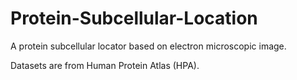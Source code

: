 # Protein-Subcellular-Location
A protein subcellular locator based on electron microscopic image. 

Datasets are from Human Protein Atlas (HPA).
